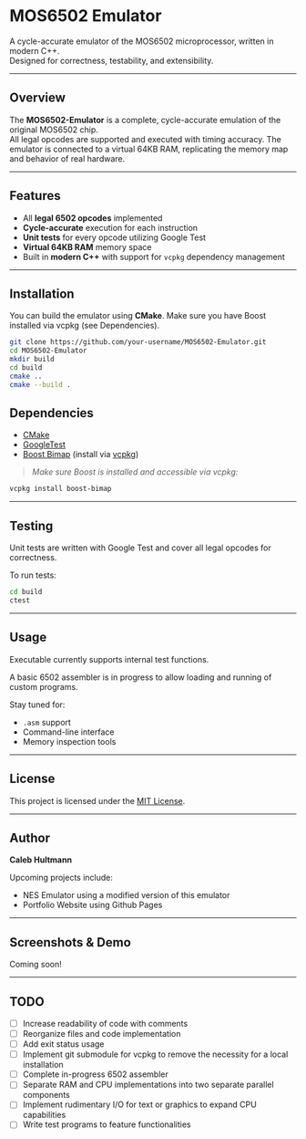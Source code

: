 # MOS6502 Emulator

A cycle-accurate emulator of the MOS6502 microprocessor, written in modern C++.  
Designed for correctness, testability, and extensibility.

---

## Overview

The **MOS6502-Emulator** is a complete, cycle-accurate emulation of the original MOS6502 chip.  
All legal opcodes are supported and executed with timing accuracy. The emulator is connected to a virtual 64KB RAM, replicating the memory map and behavior of real hardware.

---

## Features

- All **legal 6502 opcodes** implemented
- **Cycle-accurate** execution for each instruction
- **Unit tests** for every opcode utilizing Google Test
- **Virtual 64KB RAM** memory space
- Built in **modern C++** with support for `vcpkg` dependency management

---

## Installation

You can build the emulator using **CMake**. Make sure you have Boost installed via vcpkg (see Dependencies).

```bash
git clone https://github.com/your-username/MOS6502-Emulator.git
cd MOS6502-Emulator
mkdir build
cd build
cmake ..
cmake --build .
```
## Dependencies

- [CMake](https://cmake.org/)
- [GoogleTest](https://github.com/google/googletest)
- [Boost Bimap](https://www.boost.org/) (install via [vcpkg](https://vcpkg.io/))

> *Make sure Boost is installed and accessible via vcpkg:*

```bash
vcpkg install boost-bimap
```
---

## Testing

Unit tests are written with Google Test and cover all legal opcodes for correctness.

To run tests:

```bash
cd build
ctest
```
---

## Usage

Executable currently supports internal test functions.

A basic 6502 assembler is in progress to allow loading and running of custom programs.

Stay tuned for:
- `.asm` support
- Command-line interface
- Memory inspection tools

---

## License

This project is licensed under the [MIT License](LICENSE).

---

## Author

**Caleb Hultmann**

Upcoming projects include:
- NES Emulator using a modified version of this emulator
- Portfolio Website using Github Pages
---

## Screenshots & Demo

Coming soon!

---

## TODO

- [ ] Increase readability of code with comments
- [ ] Reorganize files and code implementation
- [ ] Add exit status usage
- [ ] Implement git submodule for vcpkg to remove the necessity for a local installation
- [ ] Complete in-progress 6502 assembler
- [ ] Separate RAM and CPU implementations into two separate parallel components
- [ ] Implement rudimentary I/O for text or graphics to expand CPU capabilities
- [ ] Write test programs to feature functionalities
